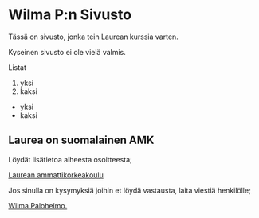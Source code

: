 <!DOCTYPE html>
<html lang="fi">
<head>
	<meta charset="utf-8">
	<meta http-equiv="X-UA-Compatible" content="IE=edge">
	<meta name="viewport" content="width=device-width, initial-scale=1.0">
	<link rel="stylesheet" href="index.css" type=text/>
</head>
<body>
	<h1>Wilma P:n Sivusto</h1>
    <p>Tässä on sivusto, jonka tein Laurean kurssia varten.</p>
	<p>Kyseinen sivusto ei ole vielä valmis.</p>
	<div class="Best">Listat</div>
<ol>
	<li>yksi</li>
	<li>kaksi</li>
</ol>

<ul>
	<li>yksi</li>
	<li>kaksi</li>
</ul>
	<h2>Laurea on suomalainen AMK</h2>
    <p>Löydät lisätietoa aiheesta osoitteesta;</p>
    <a href="http://www.laurea.fi">Laurean ammattikorkeakoulu</a>
    <p>Jos sinulla on kysymyksiä joihin et löydä vastausta, laita viestiä henkilölle;</p>
    <a href="mailto:wilma.paloheimo@student.laurea.fi">Wilma Paloheimo.</a>
</body>
</html>
